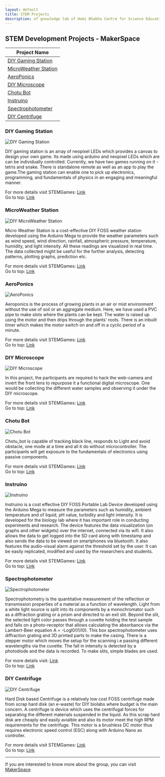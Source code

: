 ```yaml
--- 
layout: default
title: STEM Projects
description: of gnowledge lab of Homi Bhabha Centre for Science Education, TIFR
---
```

## STEM Development Projects - MakerSpace

Project Name                  |
-----------------|
[DIY Gaming Station](#diy-gaming-station)|
[MicroWeather Station](#microweather-station)|
[AeroPonics](#aeroponics)|
[DIY Microscope](#diy-microscope)|
[Chotu Bot](#chotu-bot)  |
[Instruino](#instruino)|
[Spectrophotometer](#spectrophotometer)|
[DIY Centrifuge](#diy-centrifuge)|

### DIY Gaming Station
![DIY Gaming Station](https://metastudio.org/uploads/default/original/2X/e/e4cf13b25de6a9cad1ad4851321a14ccaa49a141.png)

DIY gaming station is an array of neopixel LEDs which provides a canvas to design your own game. Its made using arduino and neopixel
LEDs which are can be individually controlled. Currently, we have two games running on it - tetris and snake. There is standalone remote as
well as an app to play the game.The gaming station can enable one to pick up electronics, programming, and fundamentals of physics in an engaging and meaningful manner.

For more details visit STEMGames: [Link](https://stemgames.metastudio.org/t/make-your-own-gaming-station/688)  
Go to top: [Link](#stem-development-projects---makerspace)

### MicroWeather Station
![DIY MicroWeather Station](https://metastudio.org/uploads/default/original/2X/0/0f92cb3c8aea27cead8865c2ccba6043a81a8aee.png)

Micro Weather Station is a cost-effective DIY FOSS weather station developed using the Arduino Mega to provide the weather parameters
such as wind speed, wind direction, rainfall, atmospheric pressure, temperature, humidity, and light intensity. All these readings are visualized in real time.  The data collected might be useful for the further analysis, detecting patterns, plotting graphs, prediction etc.

For more details visit STEMGames: [Link](https://stemgames.metastudio.org/t/invitation-iot-micro-weather-station/93)  
Go to top: [Link](#stem-development-projects---makerspace)

### AeroPonics
![AeroPonics](https://metastudio.org/uploads/default/original/2X/2/27d5842b11680202311ac948ad1ae3d880ba4a61.png)

Aeroponics is the process of growing plants in an air or mist environment without the use of soil or an aggregate medium. Here, we have used a PVC pipe to make slots where the plants can be kept. The water is raised up using the motor and then drips through the plants' roots. There is an inbuilt timer which makes the motor switch on and off in a cyclic period of a minute.

For more details visit STEMGames: [Link](https://stemgames.metastudio.org/t/aeroponics-can-plants-grow-without-soil-and-mililiters-of-water/890)  
Go to top: [Link](#stem-development-projects---makerspace)

### DIY Microscope
![DIY Microscope](https://stemgames.metastudio.org/uploads/default/original/1X/7059619fe3105029698199807c9b59b4bb76e11c.jpeg)

In this project, the participants are required to hack the web-camera and invert the front lens to repurpose it a functional digital microscope.
One would be collecting the different water samples and observing it under the DIY microscope.

For more details visit STEMGames: [Link](https://stemgames.metastudio.org/t/invitation-building-a-digital-microscope-using-a-webcam/260)  
Go to top: [Link](#stem-development-projects---makerspace)

### Chotu Bot
![Chotu Bot](https://metastudio.org/uploads/default/original/2X/4/4d34f06f44867ee5b4ee76db09c0ac09e3c55f36.jpeg)

Chotu_bot is capable of tracking black line, responds to Light and avoid obstacle, one mode at a time and all it do without microcontroller. The participants will get exposure to the fundamentals of electronics using passive components.

For more details visit STEMGames: [Link](https://stemgames.metastudio.org/t/designing-and-building-chotu-bot/3390)  
Go to top: [Link](#stem-development-projects---makerspace)

### Instruino
![Instruino](https://metastudio.org/uploads/default/original/2X/f/fcbfddc494369922c812765ab8b6006ad059ec11.png)

Instruino is a cost effective DIY FOSS Portable Lab Device developed using the Arduino Mega to measure the parameters such as humidity, ambient temperature and of liquid, pH value, turbidity and light intensity. It is developed for the biology lab where it has important role in conducting experiments and research. The device features the data visualization (on graphs and other widgets) over the internet, connected via its wifi. It also allows the data to get logged into the SD card along with timestamp and also sends the data to be viewed on smartphones via bluetooth. It also features the audio-visual alarm against the threshold set by the user. It can be easily replicated, modified and used by the researchers and students.

For more details visit STEMGames: [Link]()  
Go to top: [Link](#stem-development-projects---makerspace)

### Spectrophotometer
![Spectrophotometer](https://metastudio.org/uploads/default/original/2X/2/2b9436f2a07e128202059c2b3b05714b007430c7.png)

Spectrophotometry is the quantitative measurement of the reflection or transmission properties of a material as a function of wavelength. Light from a white light source is split into its components by a monochromator such as a diffraction grating or a prism and directed to an exit slit. Beyond the slit, the selected light color passes through a cuvette holding the test sample and falls on a photo-receptor that allows calculating the absorbance via the Lambert-Beer equation A = -LogI0(I1/I0).
This box spectrophotometer uses diffraction grating and 3D printed parts to make the casing. There is a stepper motor which moves the setup for the scanning i.e passing different wavelengths via the cuvette. The fall in intensity is detected by a photodiode and the data is recorded. To make slits, simple blades are used. 

For more details visit: [Link](https://punkish.org/Spectrophotometer)  
Go to top: [Link](#stem-development-projects---makerspace)

### DIY Centrifuge
![DIY Centrifuge](https://metastudio.org/uploads/default/original/2X/b/b258334aeae96cd89c3a2aaa1eb9e36a1a72f702.png)

Hard Disk based Centrifuge is a relatively low cost FOSS centrifuge made from scrap hard disk (an e-waste) for DIY biolabs where budget is the main concern. A centrifuge is device which uses the centrifugal forces for separating the different materials suspended in the liquid. As this scrap hard disk are cheaply and easily avialble and also its motor meet the high RPM requirements for the centrifuge. This motor is a brushless DC motor thus requires electronic speed control (ESC) along with  Arduino Nano as controller.

For more details visit STEMGames: [Link]()  
Go to top: [Link](#stem-development-projects---makerspace)

---------
If you are interested to know more about the group, you can visit [MakerSpace ](https://www.gnowledge.org/projects/makerspace.html)
